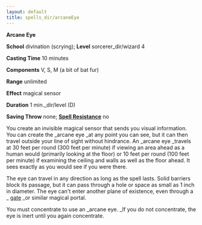 ```yaml
---
layout: default
title: spells_dir/arcaneEye
---
```

 **Arcane Eye**

**School** divination (scrying); **Level** sorcerer_dir/wizard 4

**Casting Time** 10 minutes

**Components** V, S, M (a bit of bat fur)

**Range** unlimited

**Effect** magical sensor

**Duration** 1 min._dir/level (D)

**Saving Throw** none; **[Spell Resistance](../glossary#_spell-resistance)** no

You create an invisible magical sensor that sends you visual information. You can create the _arcane eye _at any point you can see, but it can then travel outside your line of sight without hindrance. An _arcane eye _travels at 30 feet per round (300 feet per minute) if viewing an area ahead as a human would (primarily looking at the floor) or 10 feet per round (100 feet per minute) if examining the ceiling and walls as well as the floor ahead. It sees exactly as you would see if you were there.

The eye can travel in any direction as long as the spell lasts. Solid barriers block its passage, but it can pass through a hole or space as small as 1 inch in diameter. The eye can't enter another plane of existence, even through a _ [gate](gate#_gate) _or similar magical portal.

You must concentrate to use an _arcane eye. _If you do not concentrate, the eye is inert until you again concentrate.

